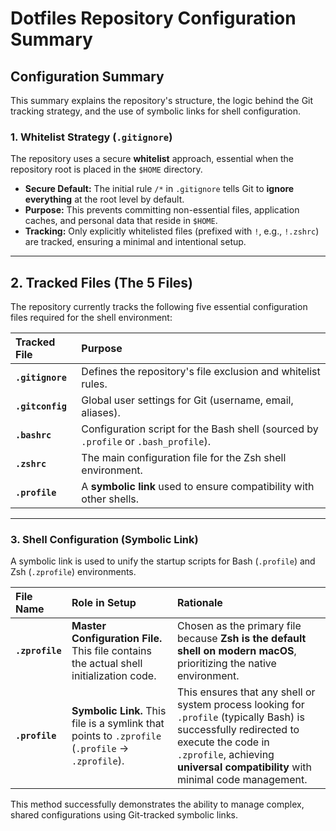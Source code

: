 # Dotfiles Repository Configuration Summary

## Configuration Summary

This summary explains the repository's structure, the logic behind the Git tracking strategy, and the use of symbolic links for shell configuration.

### 1. Whitelist Strategy (`.gitignore`)

The repository uses a secure **whitelist** approach, essential when the repository root is placed in the `$HOME` directory.

* **Secure Default:** The initial rule `/*` in `.gitignore` tells Git to **ignore everything** at the root level by default.
* **Purpose:** This prevents committing non-essential files, application caches, and personal data that reside in `$HOME`.
* **Tracking:** Only explicitly whitelisted files (prefixed with `!`, e.g., `!.zshrc`) are tracked, ensuring a minimal and intentional setup.

---

## 2. Tracked Files (The 5 Files)

The repository currently tracks the following five essential configuration files required for the shell environment:

| Tracked File | Purpose |
| :--- | :--- |
| **`.gitignore`** | Defines the repository's file exclusion and whitelist rules. |
| **`.gitconfig`** | Global user settings for Git (username, email, aliases). |
| **`.bashrc`** | Configuration script for the Bash shell (sourced by `.profile` or `.bash_profile`). |
| **`.zshrc`** | The main configuration file for the Zsh shell environment. |
| **`.profile`** | A **symbolic link** used to ensure compatibility with other shells. |

---

### 3. Shell Configuration (Symbolic Link)

A symbolic link is used to unify the startup scripts for Bash (`.profile`) and Zsh (`.zprofile`) environments.

| File Name | Role in Setup | Rationale |
| :--- | :--- | :--- |
| **`.zprofile`** | **Master Configuration File.** This file contains the actual shell initialization code. | Chosen as the primary file because **Zsh is the default shell on modern macOS**, prioritizing the native environment. |
| **`.profile`** | **Symbolic Link.** This file is a symlink that points to `.zprofile` (`.profile` → `.zprofile`). | This ensures that any shell or system process looking for `.profile` (typically Bash) is successfully redirected to execute the code in `.zprofile`, achieving **universal compatibility** with minimal code management.

This method successfully demonstrates the ability to manage complex, shared configurations using Git-tracked symbolic links.
